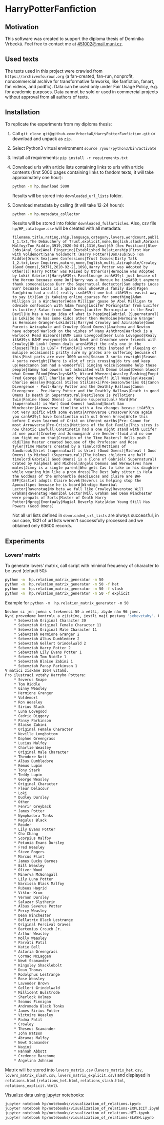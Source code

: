 # HarryPotterFanfiction

## Motivation

This software was created to support the diploma thesis of Dominika Vrbecká.
Feel free to contact me at 451002@mail.muni.cz.

## Used texts

The texts used in this project were crawled from `https://archiveofourown.org` (a fan-created,
fan-run, nonprofit, noncommercial archive for transformative fanworks, 
like fanfiction, fanart, fan videos, and podfic).
Data can be used only under Fair Usage Policy, e.g. for academic purposes.
Data cannot be sold or used in commercial projects without approval from all authors of texts.

## Installation

To replicate the experiments from my diploma thesis:

 1. Call `git clone git@github.com:VrbeckaD/HarryPotterFanfiction.git` or download and unpack as `zip`.
 2. Select Python3 virtual environment `source /your/python3/bin/activate`
 3. Install all requirements: `pip install -r requirements.txt`
 4. Download urls with article lists containing links to urls with 
    article contents (first 5000 pages containing links to fandom texts,
    it will take approximately one hour):
    
    ```bash
    python -m hp.download 5000
    ```
    Results will be stored into `downloaded_url_lists` folder.
 5. Download metadata by calling (it will take 12-24 hours):

    ```bash
    python -m hp.metadata_collector
    ```
    Results will be stored into folder `downloaded_fullarticles`.
    Also, csv file `hp/HP_catalogue.csv` will be created with all metadata:
    
    ```csv
    filename,title,rating,ship,language,category,lovers,wordcount,published,hits,freeform_tags
    1_1.txt,The Debauchery of Trust,explicit,none,English,slash,Abraxas Malfoy/Tom Riddle,3919,2020-04-01,1316,Smut|69 (Sex Position)|Blow Jobs|Anal Sex|Anal Fingering|Established Relationship|First War with Voldemort|Sane Voldemort (Harry Potter)|Dom/sub|Sub Tom Riddle|Drunk Sex|Love Confessions|Trust Issues|Dirty Talk
    1_2.txt,Love Inquires,mature,none,English,multi,Aziraphale/Crowley (Good Omens),50371,2020-02-21,1098,Harry Potter was Adopted by Other(s)|Harry Potter was Raised by Other(s)|Hermoine was Adopted by Loki( Gabriel)|Harry&#39;s Paseltounge isn&#39;t just becase of the Horcux becuase come On!|Harry was a Horcux he isn&#39;t anymore thank someone|Lucas Burr the Supernatual dectector|Sam adopts Lucas Burr becuase Lucas is a quite soul who&#39;s family died|Pagen Sam|phinx had a cult( really isn&#39;t one but it&#39;s easist way to say it)|Sam is takeing online courses for something|Adam Milligan is a Winchester|Adam Milligan gouse by Abel Milligan to odvoide confousion with Adam Young|Lucifer Morningstar from Lucifer is Lucifer/ Satan from Good Omens|Lucifer Morningstar is the Real Devil|He has a vauge idea of what is happing|Gabriel (Supernatural) is Loki|So he has some kidos other then Hermoine|Hermoine Granger is Hermoine Granger-Lokidótti|Marryed Crowley and Aziraphale|Good Parents Aziraphale and Crowley (Good Omens)|Anathema and Newton have adopted Warlock on the wishes of Nany Ashthron|Warlock is a warlock( Read Wizeard)|BAMF Luna Lovegood|Seer Luna Lovegood|Realy it&#39;s BAMF everyone|Oh Look Newt and Creadnce were friends with Crowley|Oh Look! Demon deals aren&#39;t the only one in the clouset|This is LBGT+ friendly|I wrote this instead of sleeping on muliple occasions|I pritty sure my grades are suffering becuase of this|Most parts are over 3000 words|Season 3 sorta rewright|Season 4 sorta rewright|There is alot of cris crossing|do try and keep up|Headcanon Sam had a wonderfull Singing voice|Someone help these people|Sammy had powers not ashoiated with Demon blood|Demon blood? what Demon Blood|Weasleys&#39; Wizard Wheezes|Weasley Bashing|Exept Fred George Bill Charlie and Percy|Werewolf! Bill Weasley|Asexual Charlie Weasley|Magical Stiles Stilinski|Pre-Season/Series 01|Canon Divergence - Post-Harry Potter and the Deathly Hallows|Canon Divergence - Pre-Harry Potter and the Deathly Hallows|Death in good Omens is Death in Superntatural|Pestilence is Pollotions twin|Famine (Good Omens) is Famine (supernatual) Ward|War (supernatual) is War( Good Omens) husband|Smart Sam Winchester|Arrowverse timeline with a few changes becase it&#39;s not very spific with some events|Arrowverse Crossover|Once again you can&#39;t have Constientin with out Green Arrow|Wrote this before I even learned of Crist on ifenent earths|Pre- Canon for most Arrowverse|Pre-Crisis|Mettions of the Bat Family|This sires is now Chaotic Lawfull|Constinetin had a one night stand with Lucifer at one point|Crowley and Jörmungandr are Gender-fluid and no one can fight me on that|Creation of the Time Masters? Hells yeah I did|Time Master created becuase of the Professor and Rose Tyler|Time Masters created by a Timelord|Mettions of Sandbrook|Uriel (supernatual) is Uriel (Good Omens)|Micheal ( Good Omens) is Micheal (Supernatural)|The Holmes childern are half timelord|Gabriel( Good Omens) is a Clone of Gabriel( Supernatural) Crated by Ralpheal and Micheal|Angels Demons and Werewolves have mates|Jimmy is a single parent|Who gets Cas to take in his daughter while wearing him like a prom dress|The Best Baby sitter is Hela the Goddess of the unhonerble dead|Lucas and Claire are BAF BFF|Castiel adopts Claire Novek|Severus is helping stop the Apocuilipes becuase he is board|Windigo Hannibal Lector|Ravenstag|No beta we fall like Crowley|Ravenstag Will Graham|Ravenstag Hannibal Lector|Will Graham and Dean Winchester were penpals of Sorts|Master of Death Harry Potter|Mpreg|Eventualy|Magial Beverly Katz|Adam Young Still Has Powers (Good Omens)
    ```
    
    Not all url lists defined in `downloaded_url_lists` are always successful, in our case,
    1821 of url lists weren't successfully processed and we obtained only 63600 records.
    
## Experiments

### Lovers' matrix

To generate lovers' matrix, call script with minimal frequency of character to be used (default 50):

```bash
python -m  hp.relation_matrix_generator -m 50
python -m  hp.relation_matrix_generator -m 50 -f het
python -m  hp.relation_matrix_generator -m 50 -f slash
python -m  hp.relation_matrix_generator -m 50 -f explicit

```

Example for `python -m  hp.relation_matrix_generator -m 50`
```bash
Nechme si jen jména s frekvencí 50 a větší, zbyde nám 96 jmen.
Nyní provedeme kontrolu a zjistíme, jestli mají postavy "sebevztahy". U toho vytvoříme matici vztahů.
    * Sebevztah Original Character 30
    * Sebevztah Original Female Character 11
    * Sebevztah Original Male Character 11
    * Sebevztah Hermione Granger 2
    * Sebevztah Albus Dumbledore 2
    * Sebevztah Gellert Grindelwald 2
    * Sebevztah Harry Potter 2
    * Sebevztah Lily Evans Potter 1
    * Sebevztah Tom Riddle 1
    * Sebevztah Blaise Zabini 1
    * Sebevztah Pansy Parkinson 1
V matici získáme 1064 vztahů.
Pro ilustraci vztahy Harryho Pottera:
    * Severus Snape
    * Tom Riddle
    * Ginny Weasley
    * Hermione Granger
    * Voldemort
    * Ron Weasley
    * Sirius Black
    * Luna Lovegood
    * Cedric Diggory
    * Pansy Parkinson
    * Blaise Zabini
    * Original Female Character
    * Neville Longbottom
    * Daphne Greengrass
    * Lucius Malfoy
    * Charlie Weasley
    * Original Male Character
    * Theodore Nott
    * Albus Dumbledore
    * Remus Lupin
    * Tony Stark
    * Teddy Lupin
    * George Weasley
    * Original Character
    * Fleur Delacour
    * Loki 
    * Dudley Dursley
    * Other
    * Fenrir Greyback
    * James Potter
    * Nymphadora Tonks
    * Regulus Black
    * Reader
    * Lily Evans Potter
    * Cho Chang
    * Scorpius Malfoy
    * Petunia Evans Dursley
    * Fred Weasley
    * Steve Rogers
    * Marcus Flint
    * James Bucky Barnes
    * Bill Weasley
    * Oliver Wood
    * Minerva McGonagall
    * Lily Luna Potter
    * Narcissa Black Malfoy
    * Rubeus Hagrid
    * Viktor Krum
    * Vernon Dursley
    * Salazar Slytherin
    * Albus Severus Potter
    * Percy Weasley
    * Dean Winchester
    * Bellatrix Black Lestrange
    * Original Percival Graves
    * Bartemius Crouch Jr.
    * Arthur Weasley
    * Molly Weasley
    * Parvati Patil
    * Katie Bell
    * Astoria Greengrass
    * Cormac McLaggen
    * Newt Scamander
    * Kingsley Shacklebolt
    * Dean Thomas
    * Rodolphus Lestrange
    * Rose Weasley
    * Lavender Brown
    * Gellert Grindelwald
    * Millicent Bulstrode
    * Sherlock Holmes
    * Seamus Finnigan
    * Andromeda Black Tonks
    * James Sirius Potter
    * Victoire Weasley
    * Padma Patil
    * Crowley 
    * Theseus Scamander
    * John Watson
    * Abraxas Malfoy
    * Newt Scamander
    * Nagini
    * Hannah Abbott
    * Credence Barebone
    * Angelina Johnson


```

Matrix will be stored into `lovers_matrix.csv` (`lovers_matrix_het.csv`, `lovers_matrix_slash.csv`,
`lovers_matrix_explicit.csv`) and displayed in `relations.html` (`relations_het.html`, 
`relations_slash.html`, `relations_explicit.html`).


Visualize data using jupyter notebooks:

```bash
jupyter notebook hp/notebooks/visualization_of_relations.ipynb
jupyter notebook hp/notebooks/visualization_of_relations-EXPLICIT.ipynb
jupyter notebook hp/notebooks/visualization_of_relations-HET.ipynb
jupyter notebook hp/notebooks/visualization_of_relations-SLASH.ipynb
```
